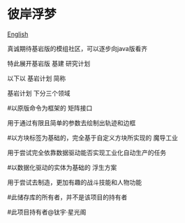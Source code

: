 # 彼岸浮梦
[English](./README-en_US.md)

真诚期待基岩版的模组社区，可以逐步向java版看齐

特此展开基岩版 基建 研究计划

以下以 基岩计划 简称

基岩计划 下分三个领域

#以原版命令为框架的 矩阵接口 

用于通过有限且简单的参数去绘制出轨迹和边框

#以方块标签为基础的，完全基于自定义方块所实现的 魔导工业

用于尝试完全依靠数据驱动能否实现工业化自动生产的任务

#以数据化驱动的实体为基础的 浮生方案 

用于尝试去制造，更加有趣的战斗技能和人物功能

#此储存库的所有者，并不是该项目的持有者

#此项目持有者@钛宇·星光阁
